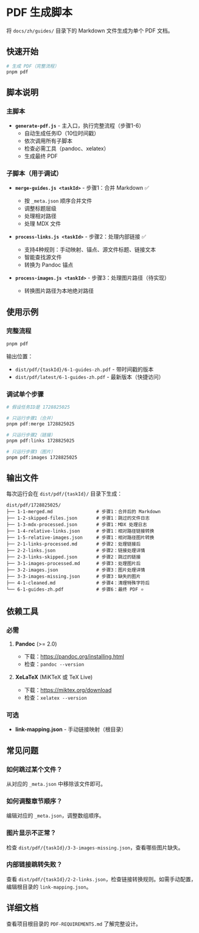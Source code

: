 # PDF 生成脚本

将 `docs/zh/guides/` 目录下的 Markdown 文件生成为单个 PDF 文档。

## 快速开始

```bash
# 生成 PDF（完整流程）
pnpm pdf
```

## 脚本说明

### 主脚本

- **`generate-pdf.js`** - 主入口，执行完整流程（步骤1-6）
  - 自动生成任务ID（10位时间戳）
  - 依次调用所有子脚本
  - 检查必需工具（pandoc、xelatex）
  - 生成最终 PDF

### 子脚本（用于调试）

- **`merge-guides.js <taskId>`** - 步骤1：合并 Markdown ✅
  - 按 `_meta.json` 顺序合并文件
  - 调整标题层级
  - 处理相对路径
  - 处理 MDX 文件
  
- **`process-links.js <taskId>`** - 步骤2：处理内部链接 ✅
  - 支持4种规则：手动映射、锚点、源文件标题、链接文本
  - 智能查找源文件
  - 转换为 Pandoc 锚点
  
- **`process-images.js <taskId>`** - 步骤3：处理图片路径（待实现）
  - 转换图片路径为本地绝对路径

## 使用示例

### 完整流程

```bash
pnpm pdf
```

输出位置：
- `dist/pdf/{taskId}/6-1-guides-zh.pdf` - 带时间戳的版本
- `dist/pdf/latest/6-1-guides-zh.pdf` - 最新版本（快捷访问）

### 调试单个步骤

```bash
# 假设任务ID是 1728825025

# 只运行步骤1（合并）
pnpm pdf:merge 1728825025

# 只运行步骤2（链接）
pnpm pdf:links 1728825025

# 只运行步骤3（图片）
pnpm pdf:images 1728825025
```

## 输出文件

每次运行会在 `dist/pdf/{taskId}/` 目录下生成：

```
dist/pdf/1728825025/
├── 1-1-merged.md                # 步骤1：合并后的 Markdown
├── 1-2-skipped-files.json       # 步骤1：跳过的文件日志
├── 1-3-mdx-processed.json       # 步骤1：MDX 处理日志
├── 1-4-relative-links.json      # 步骤1：相对路径链接转换
├── 1-5-relative-images.json     # 步骤1：相对路径图片转换
├── 2-1-links-processed.md       # 步骤2：处理链接后
├── 2-2-links.json               # 步骤2：链接处理详情
├── 2-3-links-skipped.json       # 步骤2：跳过的链接
├── 3-1-images-processed.md      # 步骤3：处理图片后
├── 3-2-images.json              # 步骤3：图片处理详情
├── 3-3-images-missing.json      # 步骤3：缺失的图片
├── 4-1-cleaned.md               # 步骤4：清理特殊字符后
└── 6-1-guides-zh.pdf            # 步骤6：最终 PDF ⭐
```

## 依赖工具

### 必需

1. **Pandoc** (>= 2.0)
   - 下载：https://pandoc.org/installing.html
   - 检查：`pandoc --version`

2. **XeLaTeX** (MiKTeX 或 TeX Live)
   - 下载：https://miktex.org/download
   - 检查：`xelatex --version`

### 可选

- **link-mapping.json** - 手动链接映射（根目录）

## 常见问题

### 如何跳过某个文件？

从对应的 `_meta.json` 中移除该文件即可。

### 如何调整章节顺序？

编辑对应的 `_meta.json`，调整数组顺序。

### 图片显示不正常？

检查 `dist/pdf/{taskId}/3-3-images-missing.json`，查看哪些图片缺失。

### 内部链接跳转失败？

查看 `dist/pdf/{taskId}/2-2-links.json`，检查链接转换规则。如需手动配置，编辑根目录的 `link-mapping.json`。

## 详细文档

查看项目根目录的 `PDF-REQUIREMENTS.md` 了解完整设计。

